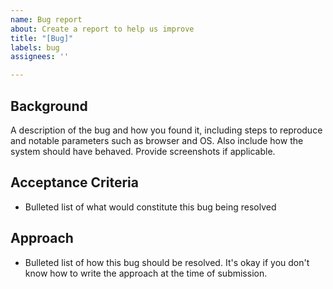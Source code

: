```yaml
---
name: Bug report
about: Create a report to help us improve
title: "[Bug]"
labels: bug
assignees: ''

---
```


## Background
A description of the bug and how you found it, including steps to reproduce and notable parameters such as browser and OS. Also include how the system should have behaved. Provide screenshots if applicable.

## Acceptance Criteria
- Bulleted list of what would constitute this bug being resolved

## Approach
- Bulleted list of how this bug should be resolved. It's okay if you don't know how to write the approach at the time of submission.
